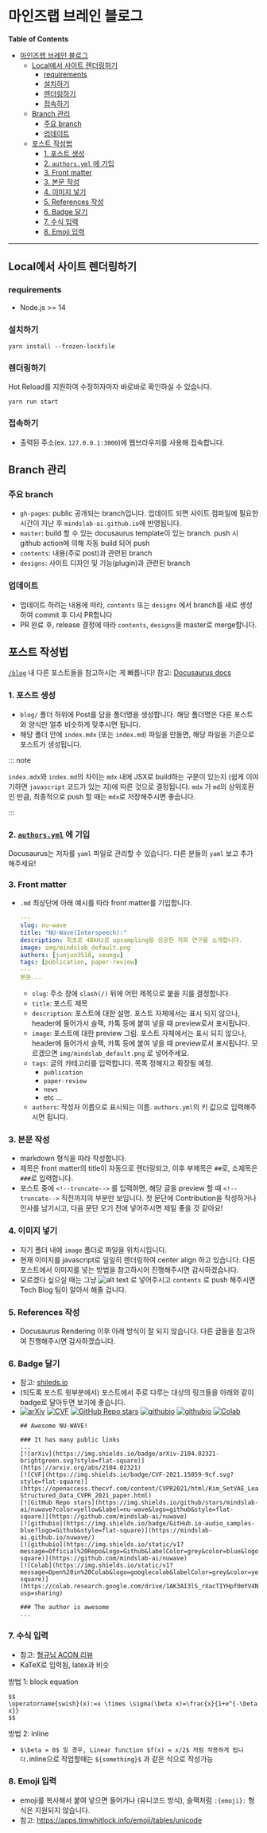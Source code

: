 마인즈랩 브레인 블로그
===
**Table of Contents**
- [마인즈랩 브레인 블로그](#마인즈랩-브레인-블로그)
  - [Local에서 사이트 렌더링하기](#local에서-사이트-렌더링하기)
    - [requirements](#requirements)
    - [설치하기](#설치하기)
    - [렌더링하기](#렌더링하기)
    - [접속하기](#접속하기)
  - [Branch 관리](#branch-관리)
    - [주요 branch](#주요-branch)
    - [업데이트](#업데이트)
  - [포스트 작성법](#포스트-작성법)
    - [1. 포스트 생성](#1-포스트-생성)
    - [2. `authors.yml` 에 기입](#2-authorsyml-에-기입)
    - [3. Front matter](#3-front-matter)
    - [3. 본문 작성](#3-본문-작성)
    - [4. 이미지 넣기](#4-이미지-넣기)
    - [5. References 작성](#5-references-작성)
    - [6. Badge 달기](#6-badge-달기)
    - [7. 수식 입력](#7-수식-입력)
    - [8. Emoji 입력](#8-emoji-입력)
---

## Local에서 사이트 렌더링하기

### requirements
- Node.js >= 14

### 설치하기

```
yarn install --frozen-lockfile
```

### 렌더링하기

Hot Reload를 지원하여 수정하자마자 바로바로 확인하실 수 있습니다.

```
yarn run start
```

### 접속하기
- 출력된 주소(ex. `127.0.0.1:3000`)에 웹브라우저를 사용해 접속합니다.

## Branch 관리
### 주요 branch
- `gh-pages`: public 공개되는 branch입니다. 업데이트 되면 사이트 컴파일에 필요한 시간이 지난 후 `mindslab-ai.github.io`에 반영됩니다.
- `master`: build 할 수 있는 docusaurus template이 있는 branch. push 시 github action에 의해 자동 build 되어 push
- `contents`: 내용(주로 post)과 관련된 branch
- `designs`: 사이트 디자인 및 기능(plugin)과 관련된 branch
### 업데이트
- 업데이트 하려는 내용에 따라, `contents` 또는 `designs` 에서 branch를 새로 생성하여 commit 후 다시 PR합니다
- PR 완료 후, release 결정에 따라 `contents`, `designs`을 master로 merge합니다.

## 포스트 작성법

[`/blog`](./blog) 내 다른 포스트들을 참고하시는 게 빠릅니다!
참고: [Docusaurus docs](https://docusaurus.io/ko/docs/markdown-features)

### 1. 포스트 생성
- `blog/` 폴더 하위에 Post를 담을 폴더명을 생성합니다. 해당 폴더명은 다른 포스트와 양식만 얼추 비슷하게 맞추시면 됩니다.
- 해당 폴더 안에 `index.mdx` (또는 `index.md`) 파일을 만들면, 해당 파일을 기준으로 포스트가 생성됩니다.

::: note

`index.mdx`와 `index.md`의 차이는 `mdx` 내에 JSX로 build하는 구문이 있는지 (쉽게 이야기하면 `javascript` 코드가 있는 지)에 따른 것으로 결정됩니다. `mdx` 가 `md`의 상위호환인 만큼, 최종적으로 push 할 때는 `mdx`로 저장해주시면 좋습니다.

:::

### 2. [`authors.yml`](./blog/authors.yml) 에 기입

Docusaurus는 저자를 `yaml` 파일로 관리할 수 있습니다. 다른 분들의 `yaml` 보고 추가해주세요!
### 3. Front matter 
- `.md` 최상단에 아래 예시를 따라 front matter를 기입합니다.
  ```yaml
  ---
  slug: nu-wave
  title: "NU-Wave(Interspeech):"
  description: 최초로 48kHz로 upsampling을 성공한 저희 연구를 소개합니다.
  image: img/mindslab_default.png
  authors: [junjun3518, seungu]
  tags: [publication, paper-review]
  ---
  본문...
  ```
  - `slug`: 주소 창에 `slash(/)` 뒤에 어떤 제목으로 붙을 지를 결정합니다.
  - `title`: 포스트 제목
  - `description`: 포스트에 대한 설명. 포스트 자체에서는 표시 되지 않으나, header에 들어가서 슬랙, 카톡 등에 붙여 넣을 때 preview로서 표시됩니다.
  - `image`: 포스트에 대한 preview 그림. 포스트 자체에서는 표시 되지 않으나, header에 들어가서 슬랙, 카톡 등에 붙여 넣을 때 preview로서 표시됩니다. 모르겠으면 `img/mindslab_default.png` 로 넣어주세요.
  - `tags`: 글의 카테고리를 입력합니다. 목록 정해지고 확장될 예정.
    - `publication`
    - `paper-review`
    - `news`
    - etc ...
  - `authors`: 작성자 이름으로 표시되는 이름. `authors.yml`의 키 값으로 입력해주시면 됩니다.

### 3. 본문 작성

- markdown 형식을 따라 작성합니다. 
- 제목은 front matter의 title이 자동으로 렌더링되고, 이후 부제목은 `##`로, 소제목은 `###`로 입력합니다. 
- 포스트 중에 `<!--truncate-->` 를 입력하면, 해당 글을 preview 할 때 `<!--truncate-->` 직전까지의 부분만 보입니다. 첫 문단에 Contribution을 작성하거나 인사를 남기시고, 다음 문단 오기 전에 넣어주시면 제일 좋을 것 같아요!

### 4. 이미지 넣기
- 자기 폴더 내에 `image` 폴더로 파일을 위치시킵니다.
- 현재 이미지를 javascript로 일일히 렌더링하여 center align 하고 있습니다. 다른 포스트에서 이미지를 넣는 방법을 참고하시어 진행해주시면 감사하겠습니다.
- 모르겠다 싶으실 때는 그냥 ![alt text](./image/) 로 넣어주시고 `contents` 로 push 해주시면 Tech Blog 팀이 알아서 해줄 겁니다.

### 5. References 작성
- Docusaurus Rendering 이후 아래 방식이 잘 되지 않습니다. 다른 글들을 참고하여 진행해주시면 감사하겠습니다.

<!-- 
- 참고: [준혁님 포스트(TBA)](/_posts/2021-07-14-publication-nuwave.md)
- 아래와 같이 **링크 방식을 통일합니다.**
  ```
  ... 본문 중, ASR Using Neural Net[<sup>[1]</sup>](#r1)에서는 ...

  ### References
  1. <a name="r1"></a>V. Kuleshov, S. Z. Enam, and S. Ermon, “Audio super resolution using neural networks,” in *Workshop of International Conference on Learning Representations*, 2017. [[arxiv]][a1] 
  2. <a name="r2"></a> ... [[blog]][a2]

  [a1]: https://arxiv.org/abs/1708.00853
  [a2]: https://mindslab-ai.github.io
  ```
  - 포스트 마지막에 References 소제목을 넣습니다.
  - References 항목은 numbered list`1. 2. ...`로 작성하고, 다음과 같은 anchor를 삽입합니다. `<a name="r{reference_number}"></a>`
  - 본문 중에서 인용표시 방법(번호, 저자명, 윗첨자 등)은 자유입니다.
    - `[1]` or `A. Authors et al` or <sup>[1]</sup> or `[paper_title]`, etc...
  - 인용표시는 항상 해당 anchor로 링크를 걸어줍니다.
    - [[link text]](#r1) `[[link text]](#r1)` 
  - arxiv나 cvpr 링크 등 직접적인 링크는 포스트 맨 하단에 모아서 작성합니다. -->

### 6. Badge 달기
- 참고: [shileds.io](https://shields.io)
- (되도록 포스트 윗부분에서) 포스트에서 주로 다루는 대상의 링크들을 아래와 같이 badge로 달아두면 보기에 좋습니다.
- [![arXiv](https://img.shields.io/badge/arXiv-2104.02321-brightgreen.svg?style=flat-square)](https://arxiv.org/abs/2104.02321) 
[![CVF](https://img.shields.io/badge/CVF-2021.15059-9cf.svg?style=flat-square)](https://openaccess.thecvf.com/content/CVPR2021/html/Kim_SetVAE_Learning_Hierarchical_Composition_for_Generative_Modeling_of_Set-Structured_Data_CVPR_2021_paper.html)
[![GitHub Repo stars](https://img.shields.io/github/stars/mindslab-ai/nuwave?color=yellow&label=nu-wave&logo=github&style=flat-square)](https://github.com/mindslab-ai/nuwave)
[![githubio](https://img.shields.io/badge/GitHub.io-audio_samples-blue?logo=Github&style=flat-square)](https://mindslab-ai.github.io/nuwave/)
[![githubio](https://img.shields.io/static/v1?message=Official%20Repo&logo=Github&labelColor=grey&color=blue&logoColor=white&label=%20&style=flat-square)](https://github.com/mindslab-ai/nuwave)
[![Colab](https://img.shields.io/static/v1?message=Open%20in%20Colab&logo=googlecolab&labelColor=grey&color=yellow&logoColor=white&label=%20&style=flat-square)](https://colab.research.google.com/drive/1AK3AI3lS_rXacTIYHpf0mYV4NdU56Hn6?usp=sharing)
  ```
  ## Awesome NU-WAVE!

  ### It has many public links
  ...
  [![arXiv](https://img.shields.io/badge/arXiv-2104.02321-brightgreen.svg?style=flat-square)](https://arxiv.org/abs/2104.02321)
  [![CVF](https://img.shields.io/badge/CVF-2021.15059-9cf.svg?style=flat-square)](https://openaccess.thecvf.com/content/CVPR2021/html/Kim_SetVAE_Learning_Hierarchical_Composition_for_Generative_Modeling_of_Set-Structured_Data_CVPR_2021_paper.html)
  [![GitHub Repo stars](https://img.shields.io/github/stars/mindslab-ai/nuwave?color=yellow&label=nu-wave&logo=github&style=flat-square)](https://github.com/mindslab-ai/nuwave)
  [![githubio](https://img.shields.io/badge/GitHub.io-audio_samples-blue?logo=Github&style=flat-square)](https://mindslab-ai.github.io/nuwave/)
  [![githubio](https://img.shields.io/static/v1?message=Official%20Repo&logo=Github&labelColor=grey&color=blue&logoColor=white&label=%20&style=flat-square)](https://github.com/mindslab-ai/nuwave)
  [![Colab](https://img.shields.io/static/v1?message=Open%20in%20Colab&logo=googlecolab&labelColor=grey&color=yellow&logoColor=white&label=%20&style=flat-square)](https://colab.research.google.com/drive/1AK3AI3lS_rXacTIYHpf0mYV4NdU56Hn6?usp=sharing)

  ### The author is awesome
  ...
  ```

### 7. 수식 입력
- 참고: [형규님 ACON 리뷰](/_posts/2021-07-19-paper-review-acon.md)
- KaTeX로 입력됨, latex과 비슷

방법 1: block equation
```
$$
\operatorname{swish}(x):=x \times \sigma(\beta x)=\frac{x}{1+e^{-\beta x}}
$$
```

방법 2: inline
- `$\beta = 0$ 일 경우, Linear function $f(x) = x/2$ 처럼 작용하게 됩니다.`inline으로 작업할때는 `${something}$` 과 같은 식으로 작성가능

### 8. Emoji 입력
- emoji를 복사해서 붙여 넣으면 들어가나 (유니코드 방식), 슬랙처럼 `:{emoji}:` 형식은 지원되지 않습니다.
- 참고: https://apps.timwhitlock.info/emoji/tables/unicode